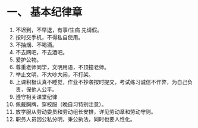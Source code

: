 # 一、	基本纪律章

1.	不迟到，不早退，有事/生病 先请假。
2.	按时交手机，不得私自使用。
3.	不抽烟、不喝酒。
4.	不去网吧，不去酒吧。
5.	爱护公物。
6.	尊重老师同学，文明用语，不顶撞老师。
7.	举止文明，不大吵大闹，不打架。
8.	上课积极认真不睡觉，作业不抄袭按时提交，考试练习诚信不作弊，为自己负责，保他人公平。
9.	遵守相关课堂纪律
10.	佩戴胸牌，穿校服（晚自习特别注意）。
11.	放学服从劳动委员和劳动组长安排，详见劳动章和劳动守则。
12.	职务人员因公私分明，秉公执法，同时也要人性化。
